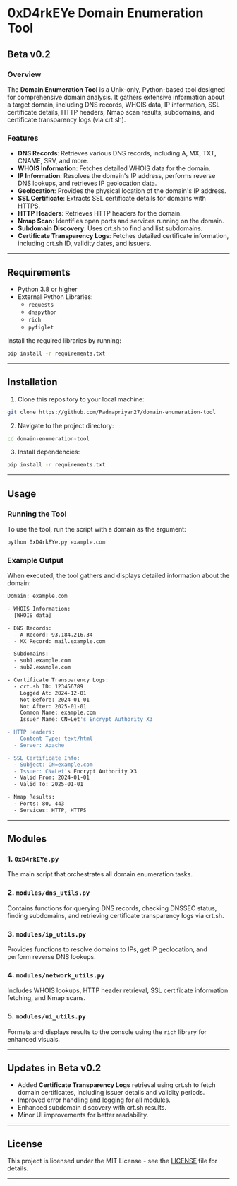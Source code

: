 # 0xD4rkEYe Domain Enumeration Tool

## Beta v0.2

### Overview

The **Domain Enumeration Tool** is a Unix-only, Python-based tool designed for comprehensive domain analysis. It gathers extensive information about a target domain, including DNS records, WHOIS data, IP information, SSL certificate details, HTTP headers, Nmap scan results, subdomains, and certificate transparency logs (via crt.sh).

### Features

- **DNS Records**: Retrieves various DNS records, including A, MX, TXT, CNAME, SRV, and more.
- **WHOIS Information**: Fetches detailed WHOIS data for the domain.
- **IP Information**: Resolves the domain's IP address, performs reverse DNS lookups, and retrieves IP geolocation data.
- **Geolocation**: Provides the physical location of the domain's IP address.
- **SSL Certificate**: Extracts SSL certificate details for domains with HTTPS.
- **HTTP Headers**: Retrieves HTTP headers for the domain.
- **Nmap Scan**: Identifies open ports and services running on the domain.
- **Subdomain Discovery**: Uses crt.sh to find and list subdomains.
- **Certificate Transparency Logs**: Fetches detailed certificate information, including crt.sh ID, validity dates, and issuers.

---

## Requirements

- Python 3.8 or higher
- External Python Libraries:
  - `requests`
  - `dnspython`
  - `rich`
  - `pyfiglet`

Install the required libraries by running:

```bash
pip install -r requirements.txt
```

---

## Installation

1. Clone this repository to your local machine:

```bash
git clone https://github.com/Padmapriyan27/domain-enumeration-tool
```

2. Navigate to the project directory:

```bash
cd domain-enumeration-tool
```

3. Install dependencies:

```bash
pip install -r requirements.txt
```

---

## Usage

### Running the Tool

To use the tool, run the script with a domain as the argument:

```bash
python 0xD4rkEYe.py example.com
```

### Example Output

When executed, the tool gathers and displays detailed information about the domain:

```bash
Domain: example.com

- WHOIS Information:
  [WHOIS data]

- DNS Records:
  - A Record: 93.184.216.34
  - MX Record: mail.example.com

- Subdomains:
  - sub1.example.com
  - sub2.example.com

- Certificate Transparency Logs:
  - crt.sh ID: 123456789
    Logged At: 2024-12-01
    Not Before: 2024-01-01
    Not After: 2025-01-01
    Common Name: example.com
    Issuer Name: CN=Let's Encrypt Authority X3

- HTTP Headers:
  - Content-Type: text/html
  - Server: Apache

- SSL Certificate Info:
  - Subject: CN=example.com
  - Issuer: CN=Let's Encrypt Authority X3
  - Valid From: 2024-01-01
  - Valid To: 2025-01-01

- Nmap Results:
  - Ports: 80, 443
  - Services: HTTP, HTTPS
```

---

## Modules

### 1. **`0xD4rkEYe.py`**
The main script that orchestrates all domain enumeration tasks.

### 2. **`modules/dns_utils.py`**
Contains functions for querying DNS records, checking DNSSEC status, finding subdomains, and retrieving certificate transparency logs via crt.sh.

### 3. **`modules/ip_utils.py`**
Provides functions to resolve domains to IPs, get IP geolocation, and perform reverse DNS lookups.

### 4. **`modules/network_utils.py`**
Includes WHOIS lookups, HTTP header retrieval, SSL certificate information fetching, and Nmap scans.

### 5. **`modules/ui_utils.py`**
Formats and displays results to the console using the `rich` library for enhanced visuals.

---

## Updates in Beta v0.2

- Added **Certificate Transparency Logs** retrieval using crt.sh to fetch domain certificates, including issuer details and validity periods.
- Improved error handling and logging for all modules.
- Enhanced subdomain discovery with crt.sh results.
- Minor UI improvements for better readability.

---

## License

This project is licensed under the MIT License - see the [LICENSE](LICENSE) file for details.

---